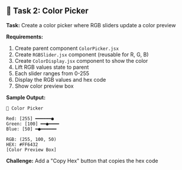 ## 🎯 Task 2: Color Picker

**Task:** Create a color picker where RGB sliders update a color preview

**Requirements:**
1. Create parent component `ColorPicker.jsx`
2. Create `RGBSlider.jsx` component (reusable for R, G, B)
3. Create `ColorDisplay.jsx` component to show the color
4. Lift RGB values state to parent
5. Each slider ranges from 0-255
6. Display the RGB values and hex code
7. Show color preview box

**Sample Output:**
```
🎨 Color Picker

Red: [255] ━━━━━━●
Green: [100] ━━●━━━━
Blue: [50] ━●━━━━━━

RGB: (255, 100, 50)
HEX: #FF6432
[Color Preview Box]
```

**Challenge:** Add a "Copy Hex" button that copies the hex code